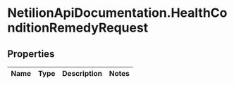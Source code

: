 # NetilionApiDocumentation.HealthConditionRemedyRequest

## Properties
Name | Type | Description | Notes
------------ | ------------- | ------------- | -------------


